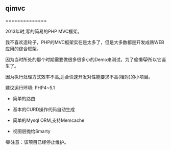 
## qimvc
==============

2013年时,写的简易的PHP MVC框架。    

我不喜欢造轮子，PHP的MVC框架实在是太多了，但是大多数都是开发成熟WEB应用的综合框架。  

因为当时所处的那个时期需要做很多很多小的Demo来测试，为了偷懒😹所以它诞生了。  

因为执行处理方式效率不高,适合快速开发对性能要求不高(相对)的小项目。       

建议运行环境: PHP4~5.1        



* 简单的路由    
 
* 基本的CURD操作代码自动生成    

* 简单的Mysql ORM,支持Memcache 

* 视图层抛给Smarty   
 


  
😹注意：该项目已经停止维护。


